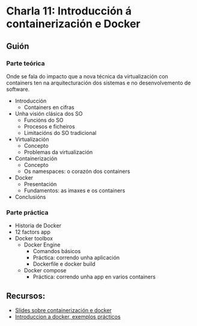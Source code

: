 # Charla 11: Introducción á containerización e Docker

## Guión

### Parte teórica

Onde se fala do impacto que a nova técnica da virtualización con containers ten na arquitecturación dos sistemas e no desenvolvemento de software. 

 - Introducción
   - Containers en cifras
 - Unha visión clásica dos SO
   - Funcións do SO
   - Procesos e ficheiros
   - Limitacións do SO tradicional
 - Virtualización
   - Concepto
   - Problemas da virtualización
 - Containerización
   - Concepto
   - Os namespaces: o corazón dos containers
 - Docker
   - Presentación
   - Fundamentos: as imaxes e os containers
 - Conclusións  

### Parte práctica

 - Historia de Docker
 - 12 factors app
 - Docker toolbox
   - Docker Engine
     - Comandos básicos
     - Práctica: correndo unha aplicación
     - Dockerfile e docker build
   - Docker compose
     - Práctica: correndo unha app en varios containers

## Recursos:

- [Slides sobre containerización e docker](pdf/containerizacion_con_docker.pdf)
- [Introduccion a docker, exemplos prácticos](pdf/docker_intro.pdf)

